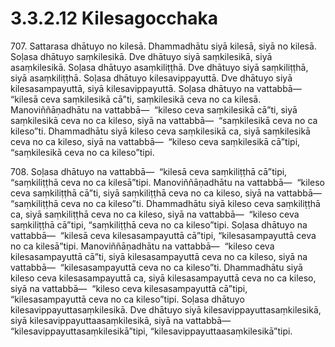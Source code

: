 # 3.3.2.12 Kilesagocchaka

707\. Sattarasa dhātuyo no kilesā. Dhammadhātu siyā kilesā, siyā no kilesā. Soḷasa dhātuyo saṃkilesikā. Dve dhātuyo siyā saṃkilesikā, siyā asaṃkilesikā. Soḷasa dhātuyo asaṃkiliṭṭhā. Dve dhātuyo siyā saṃkiliṭṭhā, siyā asaṃkiliṭṭhā. Soḷasa dhātuyo kilesavippayuttā. Dve dhātuyo siyā kilesasampayuttā, siyā kilesavippayuttā. Soḷasa dhātuyo na vattabbā—  “kilesā ceva saṃkilesikā cā”ti, saṃkilesikā ceva no ca kilesā. Manoviññāṇadhātu na vattabbā—  “kileso ceva saṃkilesikā cā”ti, siyā saṃkilesikā ceva no ca kileso, siyā na vattabbā—  “saṃkilesikā ceva no ca kileso”ti. Dhammadhātu siyā kileso ceva saṃkilesikā ca, siyā saṃkilesikā ceva no ca kileso, siyā na vattabbā—  “kileso ceva saṃkilesikā cā”tipi, “saṃkilesikā ceva no ca kileso”tipi.

708\. Soḷasa dhātuyo na vattabbā—  “kilesā ceva saṃkiliṭṭhā cā”tipi, “saṃkiliṭṭhā ceva no ca kilesā”tipi. Manoviññāṇadhātu na vattabbā—  “kileso ceva saṃkiliṭṭhā cā”ti, siyā saṃkiliṭṭhā ceva no ca kileso, siyā na vattabbā—  “saṃkiliṭṭhā ceva no ca kileso”ti. Dhammadhātu siyā kileso ceva saṃkiliṭṭhā ca, siyā saṃkiliṭṭhā ceva no ca kileso, siyā na vattabbā—  “kileso ceva saṃkiliṭṭhā cā”tipi, “saṃkiliṭṭhā ceva no ca kileso”tipi. Soḷasa dhātuyo na vattabbā—  “kilesā ceva kilesasampayuttā cā”tipi, “kilesasampayuttā ceva no ca kilesā”tipi. Manoviññāṇadhātu na vattabbā—  “kileso ceva kilesasampayuttā cā”ti, siyā kilesasampayuttā ceva no ca kileso, siyā na vattabbā—  “kilesasampayuttā ceva no ca kileso”ti. Dhammadhātu siyā kileso ceva kilesasampayuttā ca, siyā kilesasampayuttā ceva no ca kileso, siyā na vattabbā—  “kileso ceva kilesasampayuttā cā”tipi, “kilesasampayuttā ceva no ca kileso”tipi. Soḷasa dhātuyo kilesavippayuttasaṃkilesikā. Dve dhātuyo siyā kilesavippayuttasaṃkilesikā, siyā kilesavippayuttaasaṃkilesikā, siyā na vattabbā—  “kilesavippayuttasaṃkilesikā”tipi, “kilesavippayuttaasaṃkilesikā”tipi.
